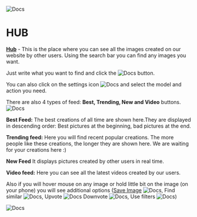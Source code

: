 ![Docs](https://3612555491-files.gitbook.io/~/files/v0/b/gitbook-x-prod.appspot.com/o/spaces%2FRuxsFfgozplSLV6CRcgP%2Fuploads%2FxijO9CII3GVoPeFXyYEt%2Fbackgo.png?alt=media&token=a2448ab2-6cec-4b08-8b38-e70919e1e75b)

# HUB

**[Hub](https://pornx.ai/create)** - This is the place where you can see all the images created on our website by other users. Using the search bar you can find any images you want.

Just write what you want to find and click the ![Docs](https://3612555491-files.gitbook.io/~/files/v0/b/gitbook-x-prod.appspot.com/o/spaces%2FRuxsFfgozplSLV6CRcgP%2Fuploads%2F9x1Eio0TiDaNndGcpo3Z%2Fsearch.png?alt=media&token=ebb2b8ec-c75d-4bf3-8bef-a2e7d2d06d93) button.

You can also click on the settings icon ![Docs](https://3612555491-files.gitbook.io/~/files/v0/b/gitbook-x-prod.appspot.com/o/spaces%2FRuxsFfgozplSLV6CRcgP%2Fuploads%2FHkUwrWrqmBCOWlL2UJ5d%2Fset.png?alt=media&token=49d383be-c96f-431e-9e97-68a5350baa8d) and select the model and action you need.

There are also 4 types of feed: **Best, Trending, New and Video** buttons.\
![Docs](https://3612555491-files.gitbook.io/~/files/v0/b/gitbook-x-prod.appspot.com/o/spaces%2FRuxsFfgozplSLV6CRcgP%2Fuploads%2FgYhbsnWSGyTS81Dgkg2H%2Ficons.png?alt=media&token=84f6c1dd-9e41-4ad0-81a3-4d78627dd76b)

**Best Feed:**
The best creations of all time are shown here.They are displayed in descending order: Best pictures at the beginning, bad pictures at the end.

**Trending feed:**
Here you will find recent popular creations. The more people like these creations, the longer they are shown here. We are waiting for your creations here :)

**New Feed**
It displays pictures created by other users in real time.

**Video feed:**
Here you can see all the latest videos created by our users.

Also if you will hover mouse on any image or hold little bit on the image (on your phone) you will see additional options ([Save Image](https://pornx.ai/create) ![Docs](https://3612555491-files.gitbook.io/~/files/v0/b/gitbook-x-prod.appspot.com/o/spaces%2FRuxsFfgozplSLV6CRcgP%2Fuploads%2F4i23b2oRING8BjeUAwSx%2Fsave.png?alt=media&token=e29ec4d6-e77d-46eb-bf33-556ae79f819d), Find similar ![Docs](https://3612555491-files.gitbook.io/~/files/v0/b/gitbook-x-prod.appspot.com/o/spaces%2FRuxsFfgozplSLV6CRcgP%2Fuploads%2F9XXWNciQ4d94OlV8M5xV%2Fsimilar.png?alt=media&token=2ea0e3b8-c2ac-4e07-8811-c45439cf5b33), Upvote ![Docs](https://3612555491-files.gitbook.io/~/files/v0/b/gitbook-x-prod.appspot.com/o/spaces%2FRuxsFfgozplSLV6CRcgP%2Fuploads%2FISL307DYM4Ed0gwdBV6s%2FUpvote.png?alt=media&token=3d6a4c83-493c-4297-a0fd-5d8ff612e7e7) Downvote ![Docs](https://3612555491-files.gitbook.io/~/files/v0/b/gitbook-x-prod.appspot.com/o/spaces%2FRuxsFfgozplSLV6CRcgP%2Fuploads%2F5hWsJkb2kxbTpmrkfrYI%2FDownvote.png?alt=media&token=42ccb332-b257-486d-9fab-16f792b76e63), Use filters ![Docs](https://3612555491-files.gitbook.io/~/files/v0/b/gitbook-x-prod.appspot.com/o/spaces%2FRuxsFfgozplSLV6CRcgP%2Fuploads%2Frs9UCk0XjuOSLbvJjDbp%2Fuse%20filters.png?alt=media&token=1e53edbb-dcf7-47e1-aed1-055c5a8121fd))

![Docs](https://3612555491-files.gitbook.io/~/files/v0/b/gitbook-x-prod.appspot.com/o/spaces%2FRuxsFfgozplSLV6CRcgP%2Fuploads%2Fsbjbe2aA827mokT50YEI%2Fimage.png?alt=media&token=0856c32e-1a0a-4943-9343-7a6fbdffe5dc)

